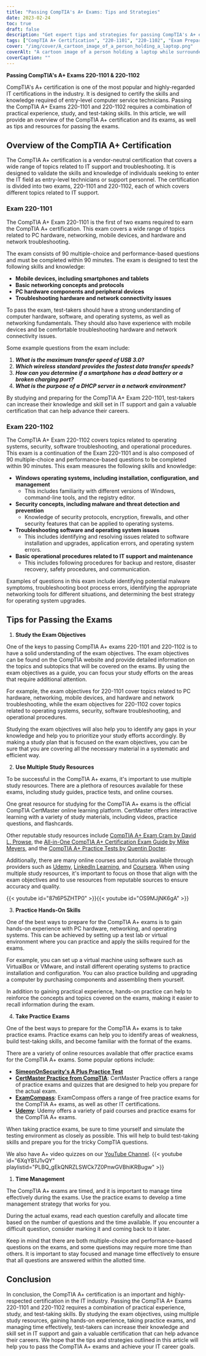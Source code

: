```yaml
---
title: "Passing CompTIA's A+ Exams: Tips and Strategies"
date: 2023-02-24
toc: true
draft: false
description: "Get expert tips and strategies for passing CompTIA's A+ exams, including essential acronyms, equipment knowledge, and common troubleshooting procedures."
tags: ["CompTIA A+ Certification", "220-1101", "220-1102", "Exam Preparation", "IT Certification", "IT Career", "Information Technology", "Test-Taking Strategies", "Study Tips", "Technical Skills", "Troubleshooting Techniques", "Hardware Components", "Software Installation", "Networking Concepts", "Security Principles", "Data Recovery", "Online Learning", "CompTIA A+ Certification tips", "passing CompTIA A+ exams", "study strategies for A+ exams", "IT certification preparation", "test-taking skills for A+ exams", "hardware components knowledge", "software installation techniques", "networking concepts for A+ exams", "security principles in IT", "data recovery methods", "online learning resources for A+ exams", "comptia a 1001 performance based questions examples"]
cover: "/img/cover/A_cartoon_image_of_a_person_holding_a_laptop.png"
coverAlt: "A cartoon image of a person holding a laptop while surrounded by various computer hardware components and networking cables, with a thought bubble displaying a series of CompTIA A+ acronyms and troubleshooting procedures."
coverCaption: ""
---
```


**Passing CompTIA's A+ Exams 220-1101 & 220-1102**

CompTIA's A+ certification is one of the most popular and highly-regarded IT certifications in the industry. It is designed to certify the skills and knowledge required of entry-level computer service technicians. Passing the CompTIA A+ Exams 220-1101 and 220-1102 requires a combination of practical experience, study, and test-taking skills. In this article, we will provide an overview of the CompTIA A+ certification and its exams, as well as tips and resources for passing the exams.

## Overview of the CompTIA A+ Certification

The CompTIA A+ certification is a vendor-neutral certification that covers a wide range of topics related to IT support and troubleshooting. It is designed to validate the skills and knowledge of individuals seeking to enter the IT field as entry-level technicians or support personnel. The certification is divided into two exams, 220-1101 and 220-1102, each of which covers different topics related to IT support.

### Exam 220-1101

The CompTIA A+ Exam 220-1101 is the first of two exams required to earn the CompTIA A+ certification. This exam covers a wide range of topics related to PC hardware, networking, mobile devices, and hardware and network troubleshooting. 

The exam consists of 90 multiple-choice and performance-based questions and must be completed within 90 minutes. The exam is designed to test the following skills and knowledge:

- **Mobile devices, including smartphones and tablets**
- **Basic networking concepts and protocols**
- **PC hardware components and peripheral devices**
- **Troubleshooting hardware and network connectivity issues**

To pass the exam, test-takers should have a strong understanding of computer hardware, software, and operating systems, as well as networking fundamentals. They should also have experience with mobile devices and be comfortable troubleshooting hardware and network connectivity issues.

Some example questions from the exam include:

1. ***What is the maximum transfer speed of USB 3.0?***
2. ***Which wireless standard provides the fastest data transfer speeds?***
3. ***How can you determine if a smartphone has a dead battery or a broken charging port?***
4. ***What is the purpose of a DHCP server in a network environment?***

By studying and preparing for the CompTIA A+ Exam 220-1101, test-takers can increase their knowledge and skill set in IT support and gain a valuable certification that can help advance their careers.


### Exam 220-1102

The CompTIA A+ Exam 220-1102 covers topics related to operating systems, security, software troubleshooting, and operational procedures. This exam is a continuation of the Exam 220-1101 and is also composed of 90 multiple-choice and performance-based questions to be completed within 90 minutes. This exam measures the following skills and knowledge:

- **Windows operating systems, including installation, configuration, and management**
  - This includes familiarity with different versions of Windows, command-line tools, and the registry editor.
- **Security concepts, including malware and threat detection and prevention**
  - Knowledge of security protocols, encryption, firewalls, and other security features that can be applied to operating systems.
- **Troubleshooting software and operating system issues**
  - This includes identifying and resolving issues related to software installation and upgrades, application errors, and operating system errors.
- **Basic operational procedures related to IT support and maintenance**
  - This includes following procedures for backup and restore, disaster recovery, safety procedures, and communication.

Examples of questions in this exam include identifying potential malware symptoms, troubleshooting boot process errors, identifying the appropriate networking tools for different situations, and determining the best strategy for operating system upgrades.

## Tips for Passing the Exams

1. **Study the Exam Objectives**

One of the keys to passing CompTIA A+ exams 220-1101 and 220-1102 is to have a solid understanding of the exam objectives. The exam objectives can be found on the CompTIA website and provide detailed information on the topics and subtopics that will be covered on the exams. By using the exam objectives as a guide, you can focus your study efforts on the areas that require additional attention.

For example, the exam objectives for 220-1101 cover topics related to PC hardware, networking, mobile devices, and hardware and network troubleshooting, while the exam objectives for 220-1102 cover topics related to operating systems, security, software troubleshooting, and operational procedures.

Studying the exam objectives will also help you to identify any gaps in your knowledge and help you to prioritize your study efforts accordingly. By making a study plan that is focused on the exam objectives, you can be sure that you are covering all the necessary material in a systematic and efficient way.

2. **Use Multiple Study Resources**

To be successful in the CompTIA A+ exams, it's important to use multiple study resources. There are a plethora of resources available for these exams, including study guides, practice tests, and online courses. 

One great resource for studying for the CompTIA A+ exams is the official CompTIA CertMaster online learning platform. CertMaster offers interactive learning with a variety of study materials, including videos, practice questions, and flashcards. 

Other reputable study resources include [CompTIA A+ Exam Cram by David L. Prowse](https://amzn.to/3IFzAQG), the [All-in-One CompTIA A+ Certification Exam Guide by Mike Meyers](https://amzn.to/3Z8i9gT), and the [CompTIA A+ Practice Tests by Quentin Docter](https://amzn.to/3IDuQuN). 

Additionally, there are many online courses and tutorials available through providers such as [Udemy](https://www.udemy.com/), [LinkedIn Learning](https://www.linkedin.com/learning-login/), and [Coursera](https://www.coursera.org/). When using multiple study resources, it's important to focus on those that align with the exam objectives and to use resources from reputable sources to ensure accuracy and quality. 

{{< youtube id="87t6P5ZHTP0" >}}{{< youtube id="OS9MJjNK6gA" >}}

3. **Practice Hands-On Skills**

One of the best ways to prepare for the CompTIA A+ exams is to gain hands-on experience with PC hardware, networking, and operating systems. This can be achieved by setting up a test lab or virtual environment where you can practice and apply the skills required for the exams.

For example, you can set up a virtual machine using software such as VirtualBox or VMware, and install different operating systems to practice installation and configuration. You can also practice building and upgrading a computer by purchasing components and assembling them yourself.

In addition to gaining practical experience, hands-on practice can help to reinforce the concepts and topics covered on the exams, making it easier to recall information during the exam.

4. **Take Practice Exams**

One of the best ways to prepare for the CompTIA A+ exams is to take practice exams. Practice exams can help you to identify areas of weakness, build test-taking skills, and become familiar with the format of the exams.

There are a variety of online resources available that offer practice exams for the CompTIA A+ exams. Some popular options include:

- [**SimeonOnSecurity's A Plus Practice Test**](https://simeononsecurity.com/a-plus-practice-test)
- [**CertMaster Practice from CompTIA**](https://www.comptia.org/training/certmaster-practice/a): CertMaster Practice offers a range of practice exams and quizzes that are designed to help you prepare for the actual exam.
- [**ExamCompass**](https://www.examcompass.com/): ExamCompass offers a range of free practice exams for the CompTIA A+ exams, as well as other IT certifications.
- [**Udemy**](https://www.udemy.com/): Udemy offers a variety of paid courses and practice exams for the CompTIA A+ exams.

When taking practice exams, be sure to time yourself and simulate the testing environment as closely as possible. This will help to build test-taking skills and prepare you for the tricky CompTIA questions.

We also have A+ video quizzes on our [YouTube Channel](http://www.youtube.com/@SimeonOnSecurity). 
{{< youtube id="6XqYB1J1vQY" playlistid="PLBQ_gEkQNRZLSWCk7Z0PnwGVBhiKRBugw" >}}

1. **Time Management**

The CompTIA A+ exams are timed, and it is important to manage time effectively during the exams. Use the practice exams to develop a time management strategy that works for you. 

During the actual exams, read each question carefully and allocate time based on the number of questions and the time available. If you encounter a difficult question, consider marking it and coming back to it later. 

Keep in mind that there are both multiple-choice and performance-based questions on the exams, and some questions may require more time than others. It is important to stay focused and manage time effectively to ensure that all questions are answered within the allotted time. 

## Conclusion
In conclusion, the CompTIA A+ certification is an important and highly-respected certification in the IT industry. Passing the CompTIA A+ Exams 220-1101 and 220-1102 requires a combination of practical experience, study, and test-taking skills. By studying the exam objectives, using multiple study resources, gaining hands-on experience, taking practice exams, and managing time effectively, test-takers can increase their knowledge and skill set in IT support and gain a valuable certification that can help advance their careers. We hope that the tips and strategies outlined in this article will help you to pass the CompTIA A+ exams and achieve your IT career goals.